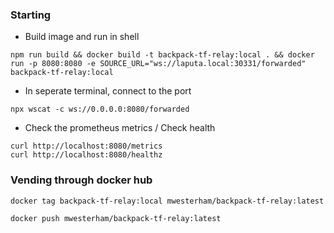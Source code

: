 ### Starting

- Build image and run in shell

```
npm run build && docker build -t backpack-tf-relay:local . && docker run -p 8080:8080 -e SOURCE_URL="ws://laputa.local:30331/forwarded" backpack-tf-relay:local
```

- In seperate terminal, connect to the port

```
npx wscat -c ws://0.0.0.0:8080/forwarded
```

- Check the prometheus metrics / Check health

```
curl http://localhost:8080/metrics
curl http://localhost:8080/healthz
```

### Vending through docker hub

```
docker tag backpack-tf-relay:local mwesterham/backpack-tf-relay:latest
```

```
docker push mwesterham/backpack-tf-relay:latest
```